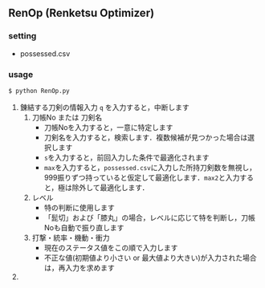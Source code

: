 RenOp (Renketsu Optimizer)
---

### setting

* possessed.csv


### usage

```sh
$ python RenOp.py
```

1. 錬結する刀剣の情報入力
   `q` を入力すると，中断します
   1. 刀帳No または 刀剣名
      * 刀帳Noを入力すると，一意に特定します
      * 刀剣名を入力すると，検索します．複数候補が見つかった場合は選択します
      * `s`を入力すると，前回入力した条件で最適化されます
      * `max`を入力すると，`possessed.csv`に入力した所持刀剣数を無視し，999振りずつ持っていると仮定して最適化します．`max2`と入力すると，極は除外して最適化します．
   2. レベル
      * 特の判断に使用します
      * 「髭切」および「膝丸」の場合，レベルに応じて特を判断し，刀帳Noも自動で振り直します
   3. 打撃・統率・機動・衝力
      * 現在のステータス値をこの順で入力します
      * 不正な値(初期値より小さい or 最大値より大きい)が入力された場合は，再入力を求めます
2. 